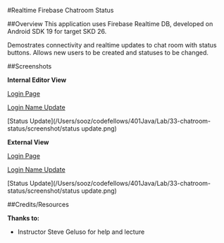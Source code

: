 #Realtime Firebase Chatroom Status

##Overview
This application uses Firebase Realtime DB, developed on Android SDK 19 for target SKD 26.

Demostrates connectivity and realtime updates to chat room with status buttons. 
Allows new users to be created and statuses to be changed. 

##Screenshots

**Internal Editor View**

[Login Page](/Users/sooz/codefellows/401Java/Labs/33-chatroom-status/screenshot/login.png)

[Login Name Update](/Users/sooz/codefellows/401Java/Labs/33-chatroom-status/screenshot/login_name.png)

[Status Update](/Users/sooz/codefellows/401Java/Lab/33-chatroom-status/screenshot/status update.png)


**External View**

[Login Page](/Users/sooz/codefellows/401Java/Labs/33-chatroom-status/screenshot/login.png)

[Login Name Update](/Users/sooz/codefellows/401Java/Labs/33-chatroom-status/screenshot/login_name.png)

[Status Update](/Users/sooz/codefellows/401Java/Lab/33-chatroom-status/screenshot/status update.png)

##Credits/Resources

__Thanks to:__

- Instructor Steve Geluso for help and lecture